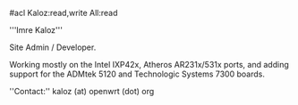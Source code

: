 \#acl Kaloz:read,write All:read

'''Imre Kaloz'''

Site Admin / Developer.

Working mostly on the Intel IXP42x, Atheros AR231x/531x ports, and
adding support for the ADMtek 5120 and Technologic Systems 7300 boards.

''Contact:'' kaloz (at) openwrt (dot) org
